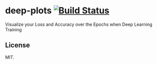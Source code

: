 # deep-plots [![Build Status](https://travis-ci.com/jfilter/deep-plots.svg?branch=master)](https://travis-ci.com/jfilter/deep-plots)

Visualize your Loss and Accuracy over the Epochs when Deep Learning Training

## License

MIT.

